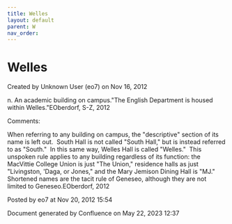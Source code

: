 ```yaml
---
title: Welles
layout: default
parent: W
nav_order:
---
```


# Welles

Created by  Unknown User (eo7) on Nov 16, 2012

n. An academic building on campus.&quot;The English Department is housed within Welles.&quot;EOberdorf, S-Z, 2012

Comments:

When referring to any building on campus, the &quot;descriptive&quot; section of its name is left out.  South Hall is not called &quot;South Hall,&quot; but is instead referred to as &quot;South.&quot;  In this same way, Welles Hall is called &quot;Welles.&quot;  This unspoken rule applies to any building regardless of its function: the MacVittie College Union is just &quot;The Union,&quot; residence halls as just &quot;Livingston, 'Daga, or Jones,&quot; and the Mary Jemison Dining Hall is &quot;MJ.&quot;  Shortened names are the tacit rule of Geneseo, although they are not limited to Geneseo.EOberdorf, 2012

Posted by eo7 at Nov 20, 2012 15:54

Document generated by Confluence on May 22, 2023 12:37


